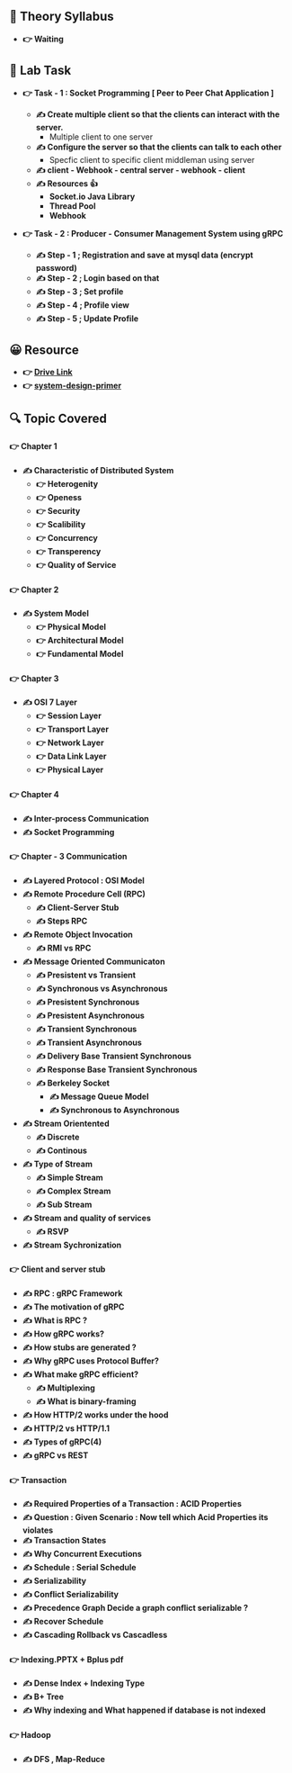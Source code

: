 
## 🍂 Theory Syllabus

- **👉 Waiting**

## 🎅 Lab Task

- **👉 Task - 1 : Socket Programming [ Peer to Peer Chat Application ]**
    - **✍️  Create multiple client so that the clients can interact with the server.**
        - Multiple client to one server
    - **✍️  Configure the server so that the clients can talk to each other**
        - Specfic client to specific client middleman using server
    - **✍️  client - Webhook - central server - webhook - client**
    - **✍️  Resources 👍**
        - **Socket.io Java Library**
        - **Thread Pool**
        - **Webhook**

- **👉 Task - 2 : Producer - Consumer Management System using gRPC**
    - **✍️  Step - 1 ; Registration and save at mysql data (encrypt password)**
   - **✍️  Step - 2 ; Login based on that**
   - **✍️  Step - 3 ; Set profile**
   - **✍️  Step - 4 ; Profile view**
   - **✍️  Step - 5 ; Update Profile**
  

## 😀 Resource

- **👉 [Drive Link](https://drive.google.com/drive/folders/1Vem9Z08S3yWvFLdbf57wafB3gGRPLPiu)**
- **👉 [system-design-primer](https://github.com/donnemartin/system-design-primer)**
 
## 🔍 Topic Covered

#### 👉 Chapter 1
- **✍️ Characteristic of Distributed System**
    - **👉 Heterogenity**
    - **👉 Openess**
    - **👉 Security**
    - **👉 Scalibility**
    - **👉 Concurrency**
    - **👉 Transperency**
    - **👉 Quality of Service**

#### 👉 Chapter 2
- **✍️ System Model**
    - **👉 Physical Model**
    - **👉 Architectural Model**
    - **👉 Fundamental Model**


#### 👉 Chapter 3
- **✍️ OSI 7 Layer**
    - **👉 Session Layer**
    - **👉 Transport Layer**
    - **👉 Network Layer**
    - **👉 Data Link Layer**
    - **👉 Physical Layer**


#### 👉 Chapter 4
- **✍️ Inter-process Communication**
- **✍️ Socket Programming**


#### 👉 Chapter - 3 Communication
- **✍️ Layered Protocol : OSI Model**
- **✍️ Remote Procedure Cell (RPC)**
    - **✍️ Client-Server Stub**
    - **✍️ Steps RPC**
- **✍️ Remote Object Invocation**
    - **✍️ RMI vs RPC**
- **✍️ Message Oriented Communicaton**
    - **✍️ Presistent vs Transient**
    - **✍️ Synchronous vs Asynchronous**
    - **✍️ Presistent Synchronous**
    - **✍️ Presistent Asynchronous**
    - **✍️ Transient Synchronous**
    - **✍️ Transient Asynchronous**
    - **✍️ Delivery Base Transient Synchronous**
    - **✍️ Response Base Transient Synchronous**
    - **✍️ Berkeley Socket**
         - **✍️ Message Queue Model**
         - **✍️ Synchronous to Asynchronous**
- **✍️ Stream Orientented**
    - **✍️ Discrete**
    - **✍️ Continous**
- **✍️ Type of Stream**
    - **✍️ Simple Stream**
    - **✍️ Complex Stream**
    - **✍️ Sub Stream**
- **✍️ Stream and quality of services**
    - **✍️ RSVP**
- **✍️ Stream Sychronization**


#### 👉 Client and server stub
- **✍️ RPC : gRPC Framework**
- **✍️ The motivation of gRPC**
- **✍️ What is RPC ?**
- **✍️ How gRPC works?**
- **✍️ How stubs are generated ?**
- **✍️ Why gRPC uses Protocol Buffer?**
- **✍️ What make gRPC efficient?**
    - **✍️ Multiplexing**
    - **✍️ What is binary-framing**
- **✍️ How HTTP/2 works under the hood**
- **✍️ HTTP/2 vs HTTP/1.1**
- **✍️ Types of gRPC(4)**
- **✍️ gRPC vs REST**


#### 👉 Transaction
- **✍️ Required Properties of a Transaction : ACID Properties**
- **✍️ Question : Given Scenario : Now tell which Acid Properties its violates**
- **✍️ Transaction States**
- **✍️ Why Concurrent Executions**
- **✍️ Schedule : Serial Schedule**
- **✍️ Serializability**
- **✍️ Conflict Serializability**
- **✍️ Precedence Graph Decide a graph conflict serializable ?**
- **✍️ Recover Schedule**
- **✍️ Cascading Rollback vs Cascadless**


#### 👉 Indexing.PPTX + Bplus pdf
- **✍️ Dense Index + Indexing Type**
- **✍️ B+ Tree**
- **✍️ Why indexing and What happened if database is not indexed**


#### 👉 Hadoop
- **✍️ DFS , Map-Reduce**